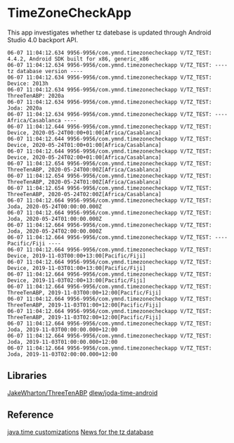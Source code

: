 # TimeZoneCheckApp

This app investigates whether tz datebase is updated through Android Studio 4.0 backport API.

```
06-07 11:04:12.634 9956-9956/com.ymnd.timezonecheckapp V/TZ_TEST: 4.4.2, Android SDK built for x86, generic_x86
06-07 11:04:12.634 9956-9956/com.ymnd.timezonecheckapp V/TZ_TEST: ---- tz database version ----
06-07 11:04:12.634 9956-9956/com.ymnd.timezonecheckapp V/TZ_TEST: Device: 2013h
06-07 11:04:12.634 9956-9956/com.ymnd.timezonecheckapp V/TZ_TEST: ThreeTenABP: 2020a
06-07 11:04:12.634 9956-9956/com.ymnd.timezonecheckapp V/TZ_TEST: Joda: 2020a
06-07 11:04:12.634 9956-9956/com.ymnd.timezonecheckapp V/TZ_TEST: ---- Africa/Casablanca ----
06-07 11:04:12.644 9956-9956/com.ymnd.timezonecheckapp V/TZ_TEST: Device, 2020-05-24T00:00+01:00[Africa/Casablanca]
06-07 11:04:12.644 9956-9956/com.ymnd.timezonecheckapp V/TZ_TEST: Device, 2020-05-24T01:00+01:00[Africa/Casablanca]
06-07 11:04:12.644 9956-9956/com.ymnd.timezonecheckapp V/TZ_TEST: Device, 2020-05-24T02:00+01:00[Africa/Casablanca]
06-07 11:04:12.654 9956-9956/com.ymnd.timezonecheckapp V/TZ_TEST: ThreeTenABP, 2020-05-24T00:00Z[Africa/Casablanca]
06-07 11:04:12.654 9956-9956/com.ymnd.timezonecheckapp V/TZ_TEST: ThreeTenABP, 2020-05-24T01:00Z[Africa/Casablanca]
06-07 11:04:12.654 9956-9956/com.ymnd.timezonecheckapp V/TZ_TEST: ThreeTenABP, 2020-05-24T02:00Z[Africa/Casablanca]
06-07 11:04:12.664 9956-9956/com.ymnd.timezonecheckapp V/TZ_TEST: Joda, 2020-05-24T00:00:00.000Z
06-07 11:04:12.664 9956-9956/com.ymnd.timezonecheckapp V/TZ_TEST: Joda, 2020-05-24T01:00:00.000Z
06-07 11:04:12.664 9956-9956/com.ymnd.timezonecheckapp V/TZ_TEST: Joda, 2020-05-24T02:00:00.000Z
06-07 11:04:12.664 9956-9956/com.ymnd.timezonecheckapp V/TZ_TEST: ---- Pacific/Fiji ----
06-07 11:04:12.664 9956-9956/com.ymnd.timezonecheckapp V/TZ_TEST: Device, 2019-11-03T00:00+13:00[Pacific/Fiji]
06-07 11:04:12.664 9956-9956/com.ymnd.timezonecheckapp V/TZ_TEST: Device, 2019-11-03T01:00+13:00[Pacific/Fiji]
06-07 11:04:12.664 9956-9956/com.ymnd.timezonecheckapp V/TZ_TEST: Device, 2019-11-03T02:00+13:00[Pacific/Fiji]
06-07 11:04:12.664 9956-9956/com.ymnd.timezonecheckapp V/TZ_TEST: ThreeTenABP, 2019-11-03T00:00+12:00[Pacific/Fiji]
06-07 11:04:12.664 9956-9956/com.ymnd.timezonecheckapp V/TZ_TEST: ThreeTenABP, 2019-11-03T01:00+12:00[Pacific/Fiji]
06-07 11:04:12.664 9956-9956/com.ymnd.timezonecheckapp V/TZ_TEST: ThreeTenABP, 2019-11-03T02:00+12:00[Pacific/Fiji]
06-07 11:04:12.664 9956-9956/com.ymnd.timezonecheckapp V/TZ_TEST: Joda, 2019-11-03T00:00:00.000+12:00
06-07 11:04:12.664 9956-9956/com.ymnd.timezonecheckapp V/TZ_TEST: Joda, 2019-11-03T01:00:00.000+12:00
06-07 11:04:12.664 9956-9956/com.ymnd.timezonecheckapp V/TZ_TEST: Joda, 2019-11-03T02:00:00.000+12:00
```

## Libraries
[JakeWharton/ThreeTenABP](https://github.com/JakeWharton/ThreeTenABP)
[dlew/joda-time-android](https://github.com/dlew/joda-time-android)

## Reference
[java.time customizations](https://developer.android.com/studio/write/java8-support-table#java-time-customizations)
[News for the tz database](https://data.iana.org/time-zones/tzdb/NEWS)